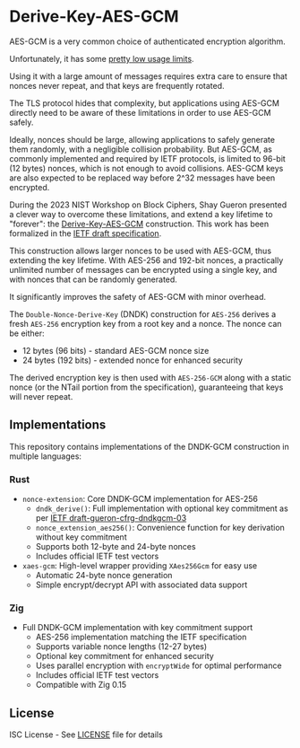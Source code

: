 # Derive-Key-AES-GCM

AES-GCM is a very common choice of authenticated encryption algorithm.

Unfortunately, it has some [pretty low usage limits](https://datatracker.ietf.org/doc/draft-irtf-cfrg-aead-limits/).

Using it with a large amount of messages requires extra care to ensure that nonces never repeat, and that keys are frequently rotated.

The TLS protocol hides that complexity, but applications using AES-GCM directly need to be aware of these limitations in order to use AES-GCM safely.

Ideally, nonces should be large, allowing applications to safely generate them randomly, with a negligible collision probability. But AES-GCM, as commonly implemented and required by IETF protocols, is limited to 96-bit (12 bytes) nonces, which is not enough to avoid collisions. AES-GCM keys are also expected to be replaced way before 2^32 messages have been encrypted.

During the 2023 NIST Workshop on Block Ciphers, Shay Gueron presented a clever way to overcome these limitations, and extend a key lifetime to "forever": the [Derive-Key-AES-GCM](https://csrc.nist.gov/csrc/media/Presentations/2023/constructions-based-on-the-aes-round/images-media/sess-5-gueron-bcm-workshop-2023.pdf) construction. This work has been formalized in the [IETF draft specification](https://datatracker.ietf.org/doc/draft-gueron-cfrg-dndkgcm/).

This construction allows larger nonces to be used with AES-GCM, thus extending the key lifetime. With AES-256 and 192-bit nonces, a practically unlimited number of messages can be encrypted using a single key, and with nonces that can be randomly generated.

It significantly improves the safety of AES-GCM with minor overhead.

The `Double-Nonce-Derive-Key` (DNDK) construction for `AES-256` derives a fresh `AES-256` encryption key from a root key and a nonce. The nonce can be either:
- 12 bytes (96 bits) - standard AES-GCM nonce size
- 24 bytes (192 bits) - extended nonce for enhanced security

The derived encryption key is then used with `AES-256-GCM` along with a static nonce (or the NTail portion from the specification), guaranteeing that keys will never repeat.

## Implementations

This repository contains implementations of the DNDK-GCM construction in multiple languages:

### Rust
- `nonce-extension`: Core DNDK-GCM implementation for AES-256
  - `dndk_derive()`: Full implementation with optional key commitment as per [IETF draft-gueron-cfrg-dndkgcm-03](https://datatracker.ietf.org/doc/draft-gueron-cfrg-dndkgcm/03/)
  - `nonce_extension_aes256()`: Convenience function for key derivation without key commitment
  - Supports both 12-byte and 24-byte nonces
  - Includes official IETF test vectors
- `xaes-gcm`: High-level wrapper providing `XAes256Gcm` for easy use
  - Automatic 24-byte nonce generation
  - Simple encrypt/decrypt API with associated data support

### Zig
- Full DNDK-GCM implementation with key commitment support
  - AES-256 implementation matching the IETF specification
  - Supports variable nonce lengths (12-27 bytes)
  - Optional key commitment for enhanced security
  - Uses parallel encryption with `encryptWide` for optimal performance
  - Includes official IETF test vectors
  - Compatible with Zig 0.15

## License

ISC License - See [LICENSE](LICENSE) file for details
